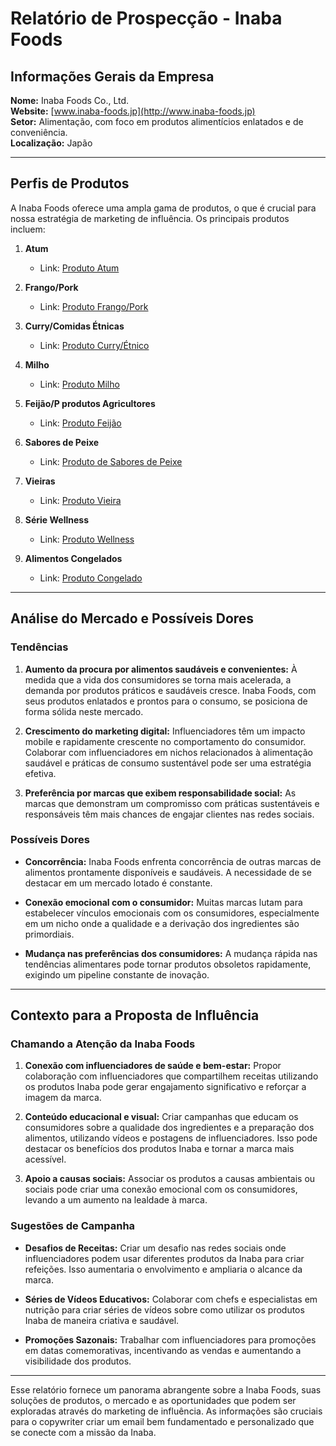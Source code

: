 # Relatório de Prospecção - Inaba Foods

## Informações Gerais da Empresa
**Nome:** Inaba Foods Co., Ltd.  
**Website:** [www.inaba-foods.jp](http://www.inaba-foods.jp)  
**Setor:** Alimentação, com foco em produtos alimentícios enlatados e de conveniência.  
**Localização:** Japão  

---

## Perfis de Produtos
A Inaba Foods oferece uma ampla gama de produtos, o que é crucial para nossa estratégia de marketing de influência. Os principais produtos incluem:

1. **Atum**  
   - Link: [Produto Atum](https://www.inaba-foods.jp/products/tuna)

2. **Frango/Pork**  
   - Link: [Produto Frango/Pork](https://www.inaba-foods.jp/products/chicken)

3. **Curry/Comidas Étnicas**  
   - Link: [Produto Curry/Étnico](https://www.inaba-foods.jp/products/thai)

4. **Milho**  
   - Link: [Produto Milho](https://www.inaba-foods.jp/products/corn)

5. **Feijão/P produtos Agricultores**  
   - Link: [Produto Feijão](https://www.inaba-foods.jp/products/beans)

6. **Sabores de Peixe**  
   - Link: [Produto de Sabores de Peixe](https://www.inaba-foods.jp/products/flavored)

7. **Vieiras**  
   - Link: [Produto Vieira](https://www.inaba-foods.jp/products/scallops)

8. **Série Wellness**  
   - Link: [Produto Wellness](https://www.inaba-foods.jp/products/lab)

9. **Alimentos Congelados**  
   - Link: [Produto Congelado](https://www.inaba-foods.jp/products/frozen)

---

## Análise do Mercado e Possíveis Dores

### Tendências
1. **Aumento da procura por alimentos saudáveis e convenientes:** À medida que a vida dos consumidores se torna mais acelerada, a demanda por produtos práticos e saudáveis cresce. Inaba Foods, com seus produtos enlatados e prontos para o consumo, se posiciona de forma sólida neste mercado.

2. **Crescimento do marketing digital:** Influenciadores têm um impacto mobile e rapidamente crescente no comportamento do consumidor. Colaborar com influenciadores em nichos relacionados à alimentação saudável e práticas de consumo sustentável pode ser uma estratégia efetiva.

3. **Preferência por marcas que exibem responsabilidade social:** As marcas que demonstram um compromisso com práticas sustentáveis e responsáveis têm mais chances de engajar clientes nas redes sociais.

### Possíveis Dores
- **Concorrência:** Inaba Foods enfrenta concorrência de outras marcas de alimentos prontamente disponíveis e saudáveis. A necessidade de se destacar em um mercado lotado é constante.
  
- **Conexão emocional com o consumidor:** Muitas marcas lutam para estabelecer vínculos emocionais com os consumidores, especialmente em um nicho onde a qualidade e a derivação dos ingredientes são primordiais.

- **Mudança nas preferências dos consumidores:** A mudança rápida nas tendências alimentares pode tornar produtos obsoletos rapidamente, exigindo um pipeline constante de inovação.

---

## Contexto para a Proposta de Influência

### Chamando a Atenção da Inaba Foods
1. **Conexão com influenciadores de saúde e bem-estar:** Propor colaboração com influenciadores que compartilhem receitas utilizando os produtos Inaba pode gerar engajamento significativo e reforçar a imagem da marca.
   
2. **Conteúdo educacional e visual:** Criar campanhas que educam os consumidores sobre a qualidade dos ingredientes e a preparação dos alimentos, utilizando vídeos e postagens de influenciadores. Isso pode destacar os benefícios dos produtos Inaba e tornar a marca mais acessível.

3. **Apoio a causas sociais:** Associar os produtos a causas ambientais ou sociais pode criar uma conexão emocional com os consumidores, levando a um aumento na lealdade à marca.

### Sugestões de Campanha
- **Desafios de Receitas:** Criar um desafio nas redes sociais onde influenciadores podem usar diferentes produtos da Inaba para criar refeições. Isso aumentaria o envolvimento e ampliaria o alcance da marca.

- **Séries de Vídeos Educativos:** Colaborar com chefs e especialistas em nutrição para criar séries de vídeos sobre como utilizar os produtos Inaba de maneira criativa e saudável.

- **Promoções Sazonais:** Trabalhar com influenciadores para promoções em datas comemorativas, incentivando as vendas e aumentando a visibilidade dos produtos.

---

Esse relatório fornece um panorama abrangente sobre a Inaba Foods, suas soluções de produtos, o mercado e as oportunidades que podem ser exploradas através do marketing de influência. As informações são cruciais para o copywriter criar um email bem fundamentado e personalizado que se conecte com a missão da Inaba.